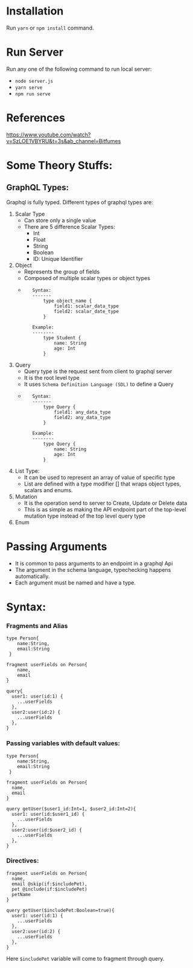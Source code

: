 # Installation

Run `yarn` or `npm install` command.

# Run Server 
Run any one of the following command to run local server:
- `node server.js` 
- `yarn serve`
- `npm run serve`

# References
https://www.youtube.com/watch?v=SzLOE1VBYRU&t=3s&ab_channel=Bitfumes

# Some Theory Stuffs:

## GraphQL Types:
Graphql is fully typed. Different types of graphql types are:

1. Scalar Type
   - Can store only a single value
   - There are 5 difference Scalar Types:
     - Int 
     - Float
     - String 
     - Boolean
     - ID: Unique Identifier
2. Object
   - Represents the group of fields
   - Composed of multiple scalar types or object types
   - ```
        Syntax:
        -------
            type object_name {
                field1: scalar_data_type
                field2: scalar_date_type
            }
     
        Example:
        --------
            type Student {
                name: String
                age: Int
            }
     ```
3. Query
   - Query type is the request sent from client to graphql server
   - It is the root level type
   - It uses `Schema Definition Language (SDL)` to define a Query
   - ```
        Syntax:
        -------
            type Query {
                field1: any_data_type
                field2: any_data_type
            }
     
        Example:
        --------
            type Query {
                name: String
                age: Int
            }
     ```
4. List Type:
    - It can be used to represent an array of value of specific type
    - List are defined with a type modifier [] that wraps object types, scalars and enums.
5. Mutation
   - It is the operation send to server to Create, Update or Delete data
   - This is as simple as making the API endpoint part of the top-level mutation type instead of the top level query type
6. Enum

# Passing Arguments
- It is common to pass arguments to an endpoint in a graphql Api
- The argument in the schema language, typechecking happens automatically.
- Each argument must be named and have a type.

# Syntax:
### Fragments and Alias
```
type Person{
    name:String,
    email:String
 }
     
fragment userFields on Person{
    name,
    email
}

query{
  user1: user(id:1) {
    ...userFields
  },
  user2:user(id:2) {
    ...userFields
  },
}

```

### Passing variables with default values:

```
type Person{
    name:String,
    email:String
 }
 
fragment userFields on Person{
  name,
  email
}

query getUser($user1_id:Int=1, $user2_id:Int=2){
  user1: user(id:$user1_id) {
    ...userFields
  },
  user2:user(id:$user2_id) {
    ...userFields
  },
}

```

### Directives:
```
fragment userFields on Person{
  name,
  email @skip(if:$includePet),
  pet @include(if:$includePet)
  petName
}

query getUser($includePet:Boolean=true){
  user1: user(id:1) {
    ...userFields
  },
  user2:user(id:2) {
    ...userFields
  },
}

```
Here `$includePet` variable will come to fragment through query.
